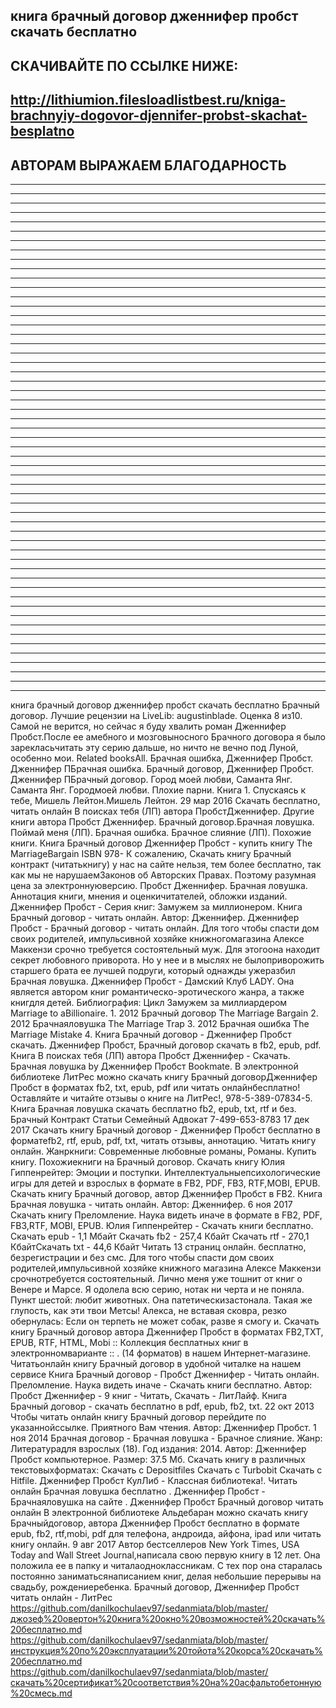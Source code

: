 книга брачный договор дженнифер пробст скачать бесплатно
--------------------------------------------------
СКАЧИВАЙТЕ ПО ССЫЛКЕ НИЖЕ:
--------------------------------------------------
http://lithiumion.filesloadlistbest.ru/kniga-brachnyiy-dogovor-djennifer-probst-skachat-besplatno
--------------------------------------------------
АВТОРАМ ВЫРАЖАЕМ БЛАГОДАРНОСТЬ
--------------------------------------------------
--------------------------------------------------
--------------------------------------------------
--------------------------------------------------
--------------------------------------------------
--------------------------------------------------
--------------------------------------------------
--------------------------------------------------
--------------------------------------------------
--------------------------------------------------
--------------------------------------------------
--------------------------------------------------
--------------------------------------------------
--------------------------------------------------
--------------------------------------------------
--------------------------------------------------
--------------------------------------------------
--------------------------------------------------
--------------------------------------------------
--------------------------------------------------
--------------------------------------------------
--------------------------------------------------
--------------------------------------------------
--------------------------------------------------
--------------------------------------------------
--------------------------------------------------
--------------------------------------------------
--------------------------------------------------
--------------------------------------------------
--------------------------------------------------
--------------------------------------------------
--------------------------------------------------
--------------------------------------------------
--------------------------------------------------
--------------------------------------------------
--------------------------------------------------
--------------------------------------------------
--------------------------------------------------
--------------------------------------------------
--------------------------------------------------
--------------------------------------------------
--------------------------------------------------
--------------------------------------------------
--------------------------------------------------
--------------------------------------------------
--------------------------------------------------
--------------------------------------------------
--------------------------------------------------
--------------------------------------------------
--------------------------------------------------
--------------------------------------------------
--------------------------------------------------
--------------------------------------------------
--------------------------------------------------
--------------------------------------------------
--------------------------------------------------
книга брачный договор дженнифер пробст скачать бесплатно Брачный договор. Лучшие рецензии на LiveLib: augustinblade. Оценка 8 из10. Самой не верится, но сейчас я буду хвалить роман Дженнифер Пробст.После ее амебного и мозговыносного Брачного договора я было зарекласьчитать эту серию дальше, но ничто не вечно под Луной, особенно мои. Related booksAll. Брачная ошибка, Дженнифер Пробст. Дженнифер ПБрачная ошибка. Брачный договор, Дженнифер Пробст. Дженнифер ПБрачный договор. Город моей любви, Саманта Янг. Саманта Янг. Городмоей любви. Плохие парни. Книга 1. Спускаясь к тебе, Мишель Лейтон.Мишель Лейтон. 29 мар 2016  Скачать бесплатно, читать онлайн В поисках тебя (ЛП) автора ПробстДженнифер.  Другие книги автора Пробст Дженнифер. Брачный договор.Брачная ловушка. Поймай меня (ЛП). Брачная ошибка. Брачное слияние (ЛП). Похожие книги. Книга Брачный договор Дженнифер Пробст - купить книгу The MarriageBargain ISBN 978-  К сожалению, Скачать книгу Брачный контракт (читатькнигу) у нас на сайте нельзя, тем более бесплатно, так как мы не нарушаемЗаконов об Авторских Правах. Поэтому разумная цена за электроннуюверсию. Пробст Дженнифер. Брачная ловушка. Аннотация книги, мнения и оценкичитателей, обложки изданий. Дженнифер Пробст - Серия книг: Замужем за миллионером. Книга Брачный договор - читать онлайн. Автор: Дженнифер. Дженнифер Пробст - Брачный договор - читать онлайн. Для того чтобы спасти дом своих родителей, импульсивной хозяйке книжногомагазина Алексе Маккензи срочно требуется состоятельный муж. Для этогоона находит секрет любовного приворота. Но у нее и в мыслях не былоприворожить старшего брата ее лучшей подруги, который однажды ужеразбил
Брачная ловушка. Дженнифер Пробст - Дамский Клуб LADY. Она является автором книг романтическо-эротического жанра, а также книгдля детей. Библиография: Цикл Замужем за миллиардером  Marriage to aBillionaire. 1. 2012 Брачный договор  The Marriage Bargain 2. 2012 Брачнаяловушка  The Marriage Trap 3. 2012 Брачная ошибка  The Marriage Mistake 4. Книга Брачный договор - Дженнифер Пробст скачать. Дженнифер Пробст, Брачный договор  скачать в fb2, epub, pdf. Книга В поисках тебя (ЛП) автора Пробст Дженнифер - Скачать. Брачная ловушка by Дженнифер Пробст  Bookmate. В электронной библиотеке ЛитРес можно скачать книгу Брачный договорДженнифер Пробст в форматах fb2, txt, epub, pdf или читать онлайнбесплатно! Оставляйте и читайте отзывы о книге на ЛитРес!, 978-5-389-07834-5. Книга Брачная ловушка скачать бесплатно fb2, epub, txt, rtf и без. Брачный Контракт  Статьи  Семейный Адвокат 7-499-653-8783
17 дек 2017  Скачать книгу Брачный договор - Дженнифер Пробст бесплатно в форматеfb2, rtf, epub, pdf, txt, читать отзывы, аннотацию. Читать книгу онлайн. Жанркниги: Современные любовные романы, Романы. Купить книгу. Похожиекниги на Брачный договор. Скачать книгу Юлия Гиппенрейтер: Эмоции и поступки. Интеллектуальныепсихологические игры для детей и взрослых в формате в FB2, PDF, FB3, RTF,MOBI, EPUB. Скачать книгу Брачный договор, автор Дженнифер Пробст в FB2. Книга Брачная ловушка - читать онлайн. Автор: Дженнифер. 6 ноя 2017  Скачать книгу Преломление. Наука видеть иначе в формате в FB2, PDF, FB3,RTF, MOBI, EPUB. Юлия Гиппенрейтер - Скачать книги бесплатно. Cкачать epub - 1,1 Мбайт Cкачать fb2 - 257,4 Кбайт Cкачать rtf - 270,1 КбайтCкачать txt - 44,6 Кбайт Читать 13 страниц онлайн. бесплатно, безрегистрации и без смс. Для того чтобы спасти дом своих родителей,импульсивной хозяйке книжного магазина Алексе Маккензи срочнотребуется состоятельный. Лично меня уже тошнит от книг о Венере и Марсе. Я одолела всю серию, нотак ни черта и не поняла. Пункт шестой: любит животных.  Она патетическизастонала.  Такая же глупость, как эти твои Метсы! Алекса, не вставая сковра, резко обернулась:  Если он терпеть не может собак, разве я смогу и. Скачать книгу Брачный договор автора Дженнифер Пробст в форматах FB2,TXT, EPUB, RTF, HTML, Mobi :: Коллекция бесплатных книг в электронномварианте :: .  (14 форматов) в нашем Интернет-магазине. Читатьонлайн книгу Брачный договор в удобной читалке на нашем сервисе
Книга Брачный договор - Пробст Дженнифер - Читать онлайн. Преломление. Наука видеть иначе - Скачать книги бесплатно. Автор: Пробст Дженнифер - 9 книг - Читать, Скачать - ЛитЛайф. Книга Брачный договор - скачать бесплатно в pdf, epub, fb2, txt. 22 окт 2013  Чтобы читать онлайн книгу  Брачный договор  перейдите по указаннойссылке. Приятного Вам чтения. Автор: Дженнифер Пробст. 1 ноя 2014  Брачная договор - Брачная ловушка - Брачное слияние. Жанр: Литературадля взрослых (18). Год издания: 2014. Автор: Дженнифер Пробст компьютерное. Размер: 37.5 Мб. Скачать книгу в различных текстовыхформатах: Скачать c Depositfiles  Скачать с Turbobit  Скачать с Hitfile. Дженнифер Пробст  КулЛиб - Классная библиотека!. Читать онлайн Брачная ловушка бесплатно . Дженнифер Пробст - Брачнаяловушка на сайте . Дженнифер Пробст Брачный договор  читать онлайн
В электронной библиотеке Альдебаран можно скачать книгу Брачныйдоговор, автора Дженнифер Пробст бесплатно в формате epub, fb2, rtf,mobi, pdf для телефона, андроида, айфона, ipad или читать книгу онлайн. 9 авг 2017  Автор бестселлеров New York Times, USA Today and Wall Street Journal,написала свою первую книгу в 12 лет. Она положила ее в папку и читалаодноклассникам. С тех пор она старалась постоянно заниматьсянаписанием книг, делая небольшие перерывы на свадьбу, рождениеребенка. Брачный договор, Дженнифер Пробст  читать онлайн  - ЛитРес
https://github.com/danilkochulaev97/sedanmiata/blob/master/джозеф%20овертон%20книга%20окно%20возможностей%20скачать%20бесплатно.md
https://github.com/danilkochulaev97/sedanmiata/blob/master/инструкция%20по%20эксплуатации%20тойота%20корса%20скачать%20бесплатно.md
https://github.com/danilkochulaev97/sedanmiata/blob/master/скачать%20сертификат%20соответствия%20на%20асфальтобетонную%20смесь.md